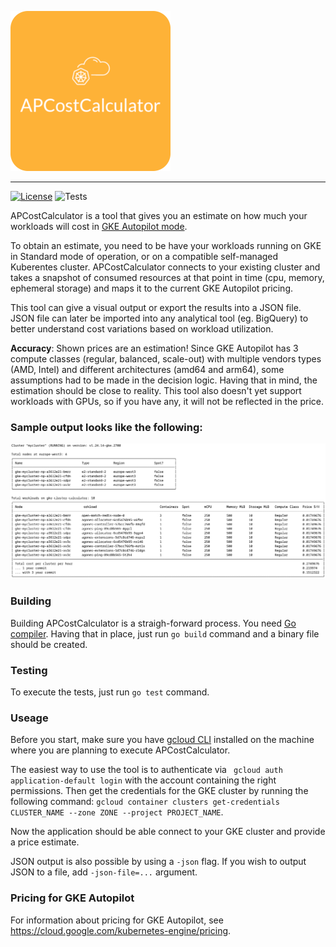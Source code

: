![APCostCalculator](assets/logo-apcc.png)
***
[![License](https://img.shields.io/badge/License-Apache_2.0-blue.svg)](https://opensource.org/licenses/Apache-2.0) ![Tests](https://github.com/NucleusEngineering/autopilot-cost-calculator/actions/workflows/test.yaml/badge.svg)

APCostCalculator is a tool that gives you an estimate on how much your workloads will cost in [GKE Autopilot mode](https://cloud.google.com/kubernetes-engine/docs/concepts/autopilot-overview). 

To obtain an estimate, you need to be have your workloads running on GKE in Standard mode of operation, or on a compatible self-managed Kuberentes cluster. APCostCalculator connects to your existing cluster and takes a snapshot of consumed resources at that point in time (cpu, memory, ephemeral storage) and maps it to the current GKE Autopilot pricing. 

This tool can give a visual output or export the results into a JSON file. JSON file can later be imported into any analytical tool (eg. BigQuery) to better understand cost variations based on workload utilization.

**Accuracy**: Shown prices are an estimation! Since GKE Autopilot has 3 compute classes (regular, balanced, scale-out) with multiple vendors types (AMD, Intel) and different architectures (amd64 and arm64), some assumptions had to be made in the decision logic. Having that in mind, the estimation should be close to reality. This tool also doesn't yet support workloads with GPUs, so if you have any, it will not be reflected in the price.

### Sample output looks like the following:

![APCostCalculator-Console-Output](assets/sample-output.png)

### Building

Building APCostCalculator is a straigh-forward process. You need [Go compiler](https://go.dev/doc/install). Having that in place, just run `go build` command and a binary file should be created.

### Testing

To execute the tests, just run `go test` command.

### Useage

Before you start, make sure you have [gcloud CLI](https://cloud.google.com/sdk/docs/install) installed on the machine where you are planning to execute APCostCalculator.

The easiest way to use the tool is to authenticate via ` gcloud auth application-default login` with the account containing the right permissions. Then get the credentials for the GKE cluster by running the following command: `gcloud container clusters get-credentials CLUSTER_NAME --zone ZONE --project PROJECT_NAME`.

Now the application should be able connect to your GKE cluster and provide a price estimate.

JSON output is also possible by using a `-json` flag. If you wish to output JSON to a file, add `-json-file=...` argument.

### Pricing for GKE Autopilot

For information about pricing for GKE Autopilot, see https://cloud.google.com/kubernetes-engine/pricing.